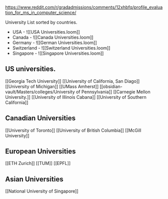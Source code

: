 https://www.reddit.com/r/gradadmissions/comments/12xhbfq/profile_evaluation_for_ms_in_computer_science/

University List sorted by countries.
- USA - ![[USA Universities.loom]]
- Canada - ![[Canada Universities.loom]]
- Germany - ![[German Universities.loom]]
- Switzerland - ![[Switzerland Universities.loom]]
- Singapore - ![[Singapore Universities.loom]]
 

## US universities.

[[Georgia Tech University]]
[[University of California, San Diago]]
[[University of Michigan]]
[[UMass Amherst]]
[[obsidian-vault/Masters/colleges/University of Pennsylvania]]
[[Carnegie Mellon University.]]
[[University of Illinois Cabana]]
[[University of Southern California]]

## Canadian Universities
[[University of Toronto]]
[[University of British Columbia]]
[[McGill University]]


## European Universities
[[ETH Zurich]]
[[TUM]]
[[EPFL]]


## Asian Universities
[[National University of Singapore]]






